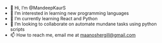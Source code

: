 - 👋 Hi, I’m @MandeepKaurS
- 👀 I’m interested in learning new programming languages
- 🌱 I’m currently learning React and Python
- 💞️ I’m looking to collaborate on automate mundane tasks using python scripts
- 📫 How to reach me, email me at maanoshergill@gmail.com

<!---
MandeepKaurS/MandeepKaurS is a ✨ special ✨ repository because its `README.md` (this file) appears on your GitHub profile.
You can click the Preview link to take a look at your changes.
--->
